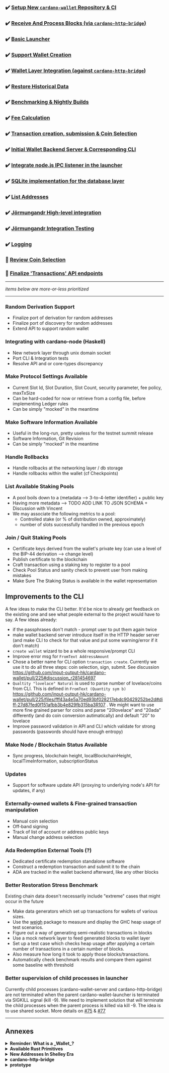 ### :heavy_check_mark: [Setup New `cardano-wallet` Repository & CI](https://github.com/input-output-hk/cardano-wallet/milestone/1)

### :heavy_check_mark: [Receive And Process Blocks (via `cardano-http-bridge`)](https://github.com/input-output-hk/cardano-wallet/milestone/2)

### :heavy_check_mark: [Basic Launcher](https://github.com/input-output-hk/cardano-wallet/milestone/3)

### :heavy_check_mark: [Support Wallet Creation](https://github.com/input-output-hk/cardano-wallet/milestone/4)

### :heavy_check_mark: [Wallet Layer Integration (against `cardano-http-bridge`)](https://github.com/input-output-hk/cardano-wallet/milestone/5)

### :heavy_check_mark: [Restore Historical Data](https://github.com/input-output-hk/cardano-wallet/milestone/7)

### :heavy_check_mark: [Benchmarking & Nightly Builds](https://github.com/input-output-hk/cardano-wallet/milestone/7)

### :heavy_check_mark: [Fee Calculation](https://github.com/input-output-hk/cardano-wallet/milestone/6)

### :heavy_check_mark: [Transaction creation, submission & Coin Selection](https://github.com/input-output-hk/cardano-wallet/milestone/6)

### :heavy_check_mark: [Initial Wallet Backend Server & Corresponding CLI](https://github.com/input-output-hk/cardano-wallet/milestone/7)

### :heavy_check_mark: [Integrate node.js IPC listener in the launcher](https://github.com/input-output-hk/cardano-wallet/milestone/8)

### :heavy_check_mark: [SQLite implementation for the database layer](https://github.com/input-output-hk/cardano-wallet/milestone/9)

### :heavy_check_mark: [List Addresses](https://github.com/input-output-hk/cardano-wallet/milestone/16)

### :heavy_check_mark: [Jörmungandr High-level integration](https://github.com/input-output-hk/cardano-wallet/milestone/10)

### :heavy_check_mark: [Jörmungandr Integration Testing](https://github.com/input-output-hk/cardano-wallet/milestone/15)

### :heavy_check_mark: [Logging](https://github.com/input-output-hk/cardano-wallet/milestone/14)

### :hammer: [Review Coin Selection](https://github.com/input-output-hk/cardano-wallet/milestone/18)

### :hammer: [Finalize 'Transactions' API endpoints](https://github.com/input-output-hk/cardano-wallet/milestone/19)

---

_items below are more-or-less prioritized_ 

---

### Random Derivation Support

- Finalize port of derivation for random addresses
- Finalize port of discovery for random addresses
- Extend API to support random wallet

### Integrating with cardano-node (Haskell)

- New network layer through unix domain socket
- Port CLI & Integration tests
- Resolve API and or core-types discrepancy 

### Make Protocol Settings Available

- Current Slot Id, Slot Duration, Slot Count, security parameter, fee policy, maxTxSize
- Can be hard-coded for now or retrieve from a config file, before implementing Ledger rules
- Can be simply "mocked" in the meantime

### Make Software Information Available

- Useful in the long-run, pretty useless for the testnet summit release
- Software Information, Git Revision
- Can be simply "mocked" in the meantime

### Handle Rollbacks

- Handle rollbacks at the networking layer / db storage
- Handle rollbacks within the wallet (cf Checkpoints)

### List Available Staking Pools

- A pool boils down to a (metadata --> 3-to-4-letter identifier) + public key
- Having more metadata --> TODO ADD LINK TO JSON SCHEMA + Discussion with Vincent
- We may associate the following metrics to a pool:
    - Controlled stake (or % of distribution owned, approximately)
    - number of slots successfully handled in the previous epoch


### Join / Quit Staking Pools

- Certificate keys derived from the wallet's private key (can use a level of
  the BIP-44 derivation --> change level)
- Publish certificate to the blockchain
- Craft transaction using a staking key to register to a pool
- Check Pool Status and sanity check to prevent user from making mistakes
- Make Sure The Staking Status is available in the wallet representation

## Improvements to the CLI

A few ideas to make the CLI better. It'd be nice to already get feedback on the existing one and see what people external to the project would have to say. A few ideas already:

 - if the passphrases don't match - prompt user to put them again twice
 - make wallet backend server introduce itself in the HTTP header server (and make CLI to check for that value and put some warning/error if it don't match)
 - `create wallet` wizard to be a whole responsive/prompt CLI
 - Improve error msg for `FromText AddressAmount`
 - Chose a better name for CLI option `transaction create`. Currently we use it to do all three steps: coin selection, sign, submit. See discussion https://github.com/input-output-hk/cardano-wallet/pull/225#discussion_r281454697
 - `Qualtity "lovelace" Natural` is used to parse number of lovelace/coins from CLI. This is defined in `FromText (Quantity sym b)` https://github.com/input-output-hk/cardano-wallet/pull/225/files/fff43a4e5a70ed93bf028217ebdc90429252be2d#diff-27d87fed0f151afbb3b4e829fb315ba3R107 . We might want to use more fine grained parser for coins and parse "20lovelace" and "20ada" differently (and do coin conversion autimatically) and default "20" to lovelace
 - Improve password validation in API and CLI which validate for strong passwords (passwords should have enough entropy)

### Make Node / Blockchain Status Available

- Sync progress, blockchain height, localBlockchainHeight, localTimeInformation, subscriptionStatus

### Updates

- Support for software update API (proxying to underlying node's API for updates, if any)

### Externally-owned wallets & Fine-grained transaction manipulation

- Manual coin selection
- Off-band signing
- Track of list of account or address public keys
- Manual change address selection

### Ada Redemption External Tools (?)

- Dedicated certificate redemption standalone software 
- Construct a redemption transaction and submit it to the chain
- ADA are tracked in the wallet backend afterward, like any other blocks

### Better Restoration Stress Benchmark

Existing chain data doesn't necessarily include "extreme" cases that might occur in the future

- Make data generators which set up transactions for wallets of various sizes.
- Use the [weigh](https://www.fpcomplete.com/blog/2016/05/weigh-package) package to measure and display the GHC heap usage of test scenarios.
- Figure out a way of generating semi-realistic transactions in blocks
- Use a mock network layer to feed generated blocks to wallet layer
- Set up a test case which checks heap usage after applying a certain number of transactions in a certain number of blocks.
- Also measure how long it took to apply those blocks/transactions.
- Automatically check benchmark results and compare them against some baseline with threshold


### Better supervision of child processes in launcher

Currently child processes (cardano-wallet-server and cardano-http-bridge) are
not terminated when the parent cardano-wallet-launcher is terminated via
SIGKILL signal (kill -9). We need to implement solution that will terminate the
child processes when the parent process is killed via kill -9. The idea is to
use shared socket. More details on [#75](https://github.com/input-output-hk/cardano-wallet/pull/75) 
& [#77](https://github.com/input-output-hk/cardano-wallet/pull/77)

---

## Annexes

<details>
  <summary><strong>Reminder: What is a _Wallet_?</strong></summary>

  Cardano Wallets are represented by a cryptographic master private key which
  allows deterministic and sequential derivation of child keys through
  cryptographic computations.

  The master private key can be derived from a list of mnemonic words (see
  [BIP-0039][BIP-0039]) and a password. New keys can be derived from the master
  key forming a hierarchical tree structure of related keys (see
  [BIP-0032][BIP-0032]). That tree structure is layered in various _paths_ with
  particular purpose (see [BIP-0044][BIP-0044]).

  To every key, one can associate a corresponding Cardano address. Consequently,
  keys can be used to verify whether an address _belongs_ to the wallet (as in,
  comes from a key that can be derived from the master key).
</details>

<details>
  <summary><strong>Available Rust Primitives</strong></summary>

  We could leverage some of the rust crypto primitives for a bunch of operation,
  using Haskell's FFI with C bindings. Here's a list of the available primitives
  in Rust:

  https://github.com/input-output-hk/rust-cardano/blob/master/cardano-c/cardano.h
</details>

<details>
  <summary><strong>New Addresses In Shelley Era</strong></summary>

  Rust nodes will already be using a new addresses format which Shelley will also
  use.  The specification for this address format is available here:

  https://github.com/input-output-hk/implementation-decisions/blob/master/text/0001-address.md
</details>

<details>
  <summary><strong>cardano-http-bridge</strong></summary>

  In the early phase, as an alternative to using a trusted Haskell node to
  retrieve blocks through the diffusion layer, we could rely on the existing Rust
  HTTP-Bridge which provides some useful API endpoints to efficiently retrieve
  blocks (and epochs) from a Cardano network or submit transactions to it:

  https://github.com/input-output-hk/cardano-http-bridge

  For example:

  - `GET /:network/block/:blockid`
  - `GET /:network/tip`
  - `POST: /:network/txs/signed`

  Later, when ready, we can switch over to use the Rust node API using a new
  block format. But it allows us for an easy testing in the early phase.
</details>

<details>
  <summary><strong>prototype</strong></summary>

  https://github.com/KtorZ/wallet-prototype
</details>
